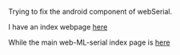 Trying to fix the android component of webSerial.


I have an index webpage [here](hpssjellis.github.io/webMLserial/public/a06-android/index.html)


While the main web-ML-serial index page is [here](https://hpssjellis.github.io/webMLserial/public/index.html)
